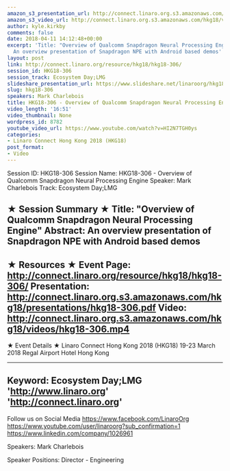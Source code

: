 ```yaml
---
amazon_s3_presentation_url: http://connect.linaro.org.s3.amazonaws.com/hkg18/presentations/hkg18-306.pdf
amazon_s3_video_url: http://connect.linaro.org.s3.amazonaws.com/hkg18/videos/hkg18-306.mp4
author: kyle.kirkby
comments: false
date: 2018-04-11 14:12:48+00:00
excerpt: 'Title: "Overview of Qualcomm Snapdragon Neural Processing Engine" Abstract:
  An overview presentation of Snapdragon NPE with Android based demos'
layout: post
link: http://connect.linaro.org/resource/hkg18/hkg18-306/
session_id: HKG18-306
session_track: Ecosystem Day;LMG
slideshare_presentation_url: https://www.slideshare.net/linaroorg/hkg18306-overview-of-qualcomm-snapdragon-neural-processing-engine
slug: hkg18-306
speakers: Mark Charlebois
title: HKG18-306 - Overview of Qualcomm Snapdragon Neural Processing Engine
video_length: '16:51'
video_thumbnail: None
wordpress_id: 8782
youtube_video_url: https://www.youtube.com/watch?v=HI2N7TGH0ys
categories:
- Linaro Connect Hong Kong 2018 (HKG18)
post_format:
- Video
---
```


Session ID: HKG18-306
Session Name: HKG18-306 - Overview of Qualcomm Snapdragon Neural Processing Engine
Speaker: Mark Charlebois
Track: Ecosystem Day;LMG


★ Session Summary ★
Title: "Overview of Qualcomm Snapdragon Neural Processing Engine" Abstract: An overview presentation of Snapdragon NPE with Android based demos
---------------------------------------------------
★ Resources ★
Event Page: http://connect.linaro.org/resource/hkg18/hkg18-306/
Presentation: http://connect.linaro.org.s3.amazonaws.com/hkg18/presentations/hkg18-306.pdf
Video: http://connect.linaro.org.s3.amazonaws.com/hkg18/videos/hkg18-306.mp4
 ---------------------------------------------------
★ Event Details ★
Linaro Connect Hong Kong 2018 (HKG18)
19-23 March 2018 
Regal Airport Hotel Hong Kong

---------------------------------------------------
Keyword: Ecosystem Day;LMG
'http://www.linaro.org'
'http://connect.linaro.org'
---------------------------------------------------
Follow us on Social Media
https://www.facebook.com/LinaroOrg
https://www.youtube.com/user/linaroorg?sub_confirmation=1
https://www.linkedin.com/company/1026961

Speakers: Mark Charlebois

Speaker Positions: Director - Engineering


